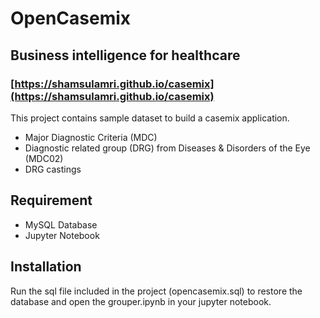 # OpenCasemix

## Business intelligence for healthcare

### [https://shamsulamri.github.io/casemix](https://shamsulamri.github.io/casemix)

This project contains sample dataset to build a casemix application.

- Major Diagnostic Criteria (MDC)
- Diagnostic related group (DRG) from Diseases & Disorders of the Eye (MDC02)
- DRG castings

## Requirement

+ MySQL Database
+ Jupyter Notebook

## Installation

Run the sql file included in the project (opencasemix.sql) to restore the database and open the grouper.ipynb in your jupyter notebook.

